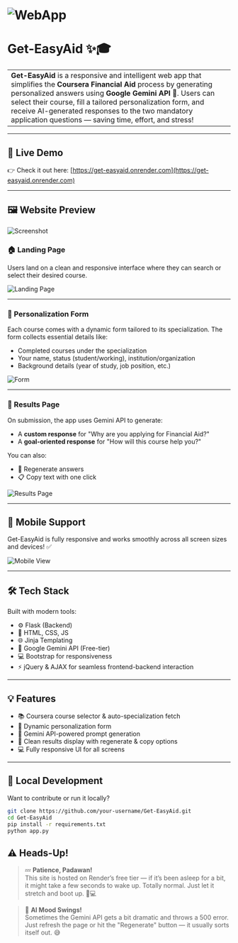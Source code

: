 # ![WebApp](https://get-easyaid.onrender.com/static/images-preview/Results.png)
# Get-EasyAid ✨🎓
<table>
<tr>
<td>
  <b>Get-EasyAid</b> is a responsive and intelligent web app that simplifies the <b>Coursera Financial Aid</b> process by generating personalized answers using <b>Google Gemini API</b> 🤖. Users can select their course, fill a tailored personalization form, and receive AI-generated responses to the two mandatory application questions — saving time, effort, and stress!
</td>
</tr>
</table>

---

## 🚀 Live Demo
👉 Check it out here: [https://get-easyaid.onrender.com](https://get-easyaid.onrender.com)

---

## 🖼️ Website Preview
![Screenshot](https://get-easyaid-onrender.com/static/images-preview/video-preview.gif)

### 🏠 Landing Page
Users land on a clean and responsive interface where they can search or select their desired course.

![Landing Page](https://get-easyaid.onrender.com/static/images-preview/Home.png)

---

### 📝 Personalization Form
Each course comes with a dynamic form tailored to its specialization. The form collects essential details like:
- Completed courses under the specialization
- Your name, status (student/working), institution/organization
- Background details (year of study, job position, etc.)

![Form](https://get-easyaid.onrender.com/static/images-preview/Personalization.png)

---

### 📄 Results Page
On submission, the app uses Gemini API to generate:
- A **custom response** for "Why are you applying for Financial Aid?"
- A **goal-oriented response** for "How will this course help you?"

You can also:
- 🔁 Regenerate answers
- 📋 Copy text with one click

![Results Page](https://get-easyaid.onrender.com/static/images-preview/Results.png)

---

## 📱 Mobile Support

Get-EasyAid is fully responsive and works smoothly across all screen sizes and devices! ✅

![Mobile View](https://get-easyaid.onrender.com/static/images-preview/mobile.png)

---

## 🛠️ Tech Stack

Built with modern tools:

- ⚙️ Flask (Backend)
- 🎨 HTML, CSS, JS
- 🌐 Jinja Templating
- 📡 Google Gemini API (Free-tier)
- 💻 Bootstrap for responsiveness
- ⚡ jQuery & AJAX for seamless frontend-backend interaction

---

## 💡 Features

- 📚 Coursera course selector & auto-specialization fetch
- 📝 Dynamic personalization form
- 🤖 Gemini API-powered prompt generation
- 📄 Clean results display with regenerate & copy options
- 💻 Fully responsive UI for all screens

---

## 🧪 Local Development

Want to contribute or run it locally?

```bash
git clone https://github.com/your-username/Get-EasyAid.git
cd Get-EasyAid
pip install -r requirements.txt
python app.py
```

## ⚠️ Heads-Up!

> 💤 **Patience, Padawan!**  
> This site is hosted on Render’s free tier — if it’s been asleep for a bit, it might take a few seconds to wake up. Totally normal. Just let it stretch and boot up. 🐢💻

> 🤖 **AI Mood Swings!**  
> Sometimes the Gemini API gets a bit dramatic and throws a 500 error. Just refresh the page or hit the "Regenerate" button — it usually sorts itself out. 😅